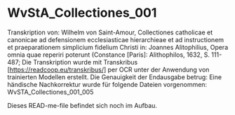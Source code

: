 # WvStA_Collectiones_001
Transkription von: Wilhelm von Saint-Amour, Collectiones catholicae et canonicae ad defensionem ecclesiasticae hierarchieae et ad instructionem et praeparationem simplicium fidelium Christi in: Joannes Alitophilius, Opera omnia quae reperiri poterunt (Constance [Paris]: Alithophilos, 1632, S. 111-487;
Die Transkription wurde mit Transkribus [https://readcoop.eu/transkribus/] per OCR unter der Anwendung von trainierten Modellen erstellt. 
Die Genauigkeit der Endausgabe betrug: 
Eine händische Nachkorrektur wurde für folgende Dateien vorgenommen: 
  WvSTA_Collectiones_001_005

Dieses READ-me-file befindet sich noch im Aufbau. 
